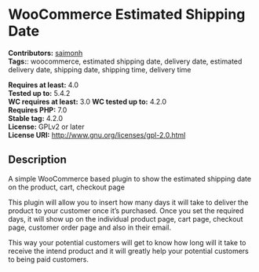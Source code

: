 # WooCommerce Estimated Shipping Date

**Contributors:** [saimonh](https://profiles.wordpress.org/saimonh)  
**Tags:**: woocommerce, estimated shipping date, delivery date, estimated delivery date, shipping date, shipping time, delivery time

**Requires at least:** 4.0  
**Tested up to:** 5.4.2  
**WC requires at least:** 3.0
**WC tested up to:** 4.2.0  
**Requires PHP:** 7.0  
**Stable tag:** 4.2.0  
**License:** GPLv2 or later  
**License URI:** http://www.gnu.org/licenses/gpl-2.0.html  

## Description ##
A simple WooCommerce based plugin to show the estimated shipping date on the product, cart, checkout page

This plugin will allow you to insert how many days it will take to deliver the product to your customer once it’s purchased. Once you set the required days, it will show up on the individual product page, cart page, checkout page, customer order page and also in their email.

This way your potential customers will get to know how long will it take to receive the intend product and it will greatly help your potential customers to being paid customers.
